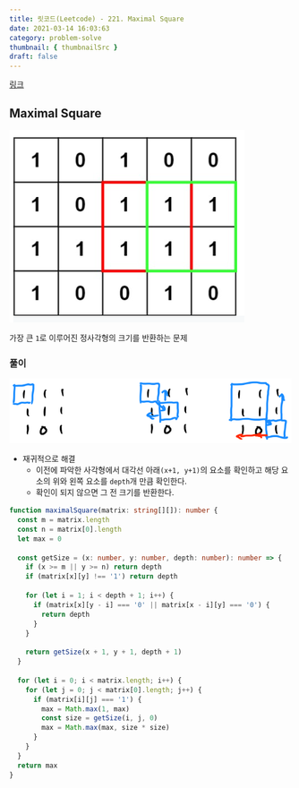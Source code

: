 ```yaml
---
title: 릿코드(Leetcode) - 221. Maximal Square
date: 2021-03-14 16:03:63
category: problem-solve
thumbnail: { thumbnailSrc }
draft: false
---
```


[링크](https://leetcode.com/problems/maximal-square/)

## Maximal Square

![picture 4](images/2021-03-14/1620.png)

가장 큰 `1`로 이루어진 정사각형의 크기를 반환하는 문제

### 풀이

![picture 5](images/2021-03-14/1624.png)

- 재귀적으로 해결
  - 이전에 파악한 사각형에서 대각선 아래`(x+1, y+1)`의 요소를 확인하고 해당 요소의 위와 왼쪽 요소를 `depth`개 만큼 확인한다.
  - 확인이 되지 않으면 그 전 크기를 반환한다.

```ts
function maximalSquare(matrix: string[][]): number {
  const m = matrix.length
  const n = matrix[0].length
  let max = 0

  const getSize = (x: number, y: number, depth: number): number => {
    if (x >= m || y >= n) return depth
    if (matrix[x][y] !== '1') return depth

    for (let i = 1; i < depth + 1; i++) {
      if (matrix[x][y - i] === '0' || matrix[x - i][y] === '0') {
        return depth
      }
    }

    return getSize(x + 1, y + 1, depth + 1)
  }

  for (let i = 0; i < matrix.length; i++) {
    for (let j = 0; j < matrix[0].length; j++) {
      if (matrix[i][j] === '1') {
        max = Math.max(1, max)
        const size = getSize(i, j, 0)
        max = Math.max(max, size * size)
      }
    }
  }
  return max
}
```
